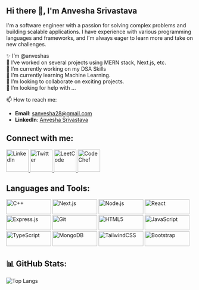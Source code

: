 <!--
**anveshas/anveshas** is a ✨ _special_ ✨ repository because its `README.md` (this file) appears on your GitHub profile.
Here are some ideas to get you started:-->
## Hi there 👋, I'm Anvesha Srivastava

I'm a software engineer with a passion for solving complex problems and building scalable applications. I have experience with various programming languages and frameworks, and I'm always eager to learn more and take on new challenges.

✨ I’m @anveshas  
🔭 I’ve worked on several projects using MERN stack, Next.js, etc.  
🔭 I’m currently working on my DSA Skills  
🌱 I’m currently learning Machine Learning.  
👯 I’m looking to collaborate on exciting projects.  
🤔 I’m looking for help with ...


📫 How to reach me:
- **Email**: [sanvesha28@gmail.com](mailto:sanvesha28@gmail.com)
- **LinkedIn**: [Anvesha Srivastava](https://www.linkedin.com/in/anvesha-srivastava-41babb25a/)

## Connect with me:
<a href="https://www.linkedin.com/in/anvesha-srivastava-41babb25a/">
  <img src="https://images.rawpixel.com/image_png_800/czNmcy1wcml2YXRlL3Jhd3BpeGVsX2ltYWdlcy93ZWJzaXRlX2NvbnRlbnQvbHIvdjk4Mi1kMy0xMC5wbmc.png" alt="LinkedIn" width="60" height="60">
</a>
<a href="https://x.com/Anvesha91091051/">
  <img src="https://cdn.pixabay.com/photo/2015/03/10/17/30/twitter-667462_640.png" alt="Twitter" width="60" height="60">
</a>
<a href="https://leetcode.com/u/diya9/">
  <img src="https://encrypted-tbn0.gstatic.com/images?q=tbn:ANd9GcQvhFQX5MMDl81fsQPbYdEnsO0g8d6QWdjQ5g&s" alt="LeetCode" width="60" height="60">
</a>
<a href="https://www.codechef.com/users/sanvesha28">
  <img src="https://encrypted-tbn0.gstatic.com/images?q=tbn:ANd9GcTEcv_WJfqB-tC3ZFADRoUMMMTtOA6ZzyAA6g&s" alt="CodeChef" width="60" height="60">
</a>

## Languages and Tools:
<img src="https://img.shields.io/badge/C++-00599C?style=flat&logo=cplusplus&logoColor=white" alt="C++" width="120" height="40"> <img src="https://img.shields.io/badge/Next.js-000000?style=flat&logo=nextdotjs&logoColor=white" alt="Next.js" width="120" height="40"> <img src="https://img.shields.io/badge/Node.js-339933?style=flat&logo=nodedotjs&logoColor=white" alt="Node.js" width="120" height="40"> <img src="https://img.shields.io/badge/React-20232A?style=flat&logo=react&logoColor=61DAFB" alt="React" width="120" height="40"> <img src="https://img.shields.io/badge/Express.js-000000?style=flat&logo=express&logoColor=white" alt="Express.js" width="120" height="40"> <img src="https://img.shields.io/badge/Git-F05032?style=flat&logo=git&logoColor=white" alt="Git" width="120" height="40"> <img src="https://img.shields.io/badge/HTML5-E34F26?style=flat&logo=html5&logoColor=white" alt="HTML5" width="120" height="40"> <img src="https://img.shields.io/badge/JavaScript-F7DF1E?style=flat&logo=javascript&logoColor=black" alt="JavaScript" width="120" height="40"> <img src="https://img.shields.io/badge/TypeScript-3178C6?style=flat&logo=typescript&logoColor=white" alt="TypeScript" width="120" height="40"> <img src="https://img.shields.io/badge/MongoDB-47A248?style=flat&logo=mongodb&logoColor=white" alt="MongoDB" width="120" height="40"> <img src="https://img.shields.io/badge/TailwindCSS-38B2AC?style=flat&logo=tailwindcss&logoColor=white" alt="TailwindCSS" width="120" height="40"> <img src="https://img.shields.io/badge/Bootstrap-563D7C?style=flat&logo=bootstrap&logoColor=white" alt="Bootstrap" width="120" height="40">

<!--!## GIF
<img src="https://user-images.githubusercontent.com/115834477-dbab4500-a447-11eb-908a-139a6edaec5c.gif" alt="GIF" width="300">-->

## 📊 GitHub Stats:
<!--![Anvesha's GitHub stats](https://github-readme-stats.vercel.app/api?username=anveshas&show_icons=true&theme=radical) -->
![Top Langs](https://github-readme-stats.vercel.app/api/top-langs/?username=anveshas&layout=compact&theme=radical)

<!--
## 📄 Know about my experiences:
[Resume](https://path/to/your/resume)

![AngularJS](https://img.shields.io/badge/AngularJS-E23237?style=flat&logo=angularjs&logoColor=white)
![GIF](https://user-images.githubusercontent.com/115834477-dbab4500-a447-11eb-908a-139a6edaec5c.gif)
💬 Ask me about ...-->
